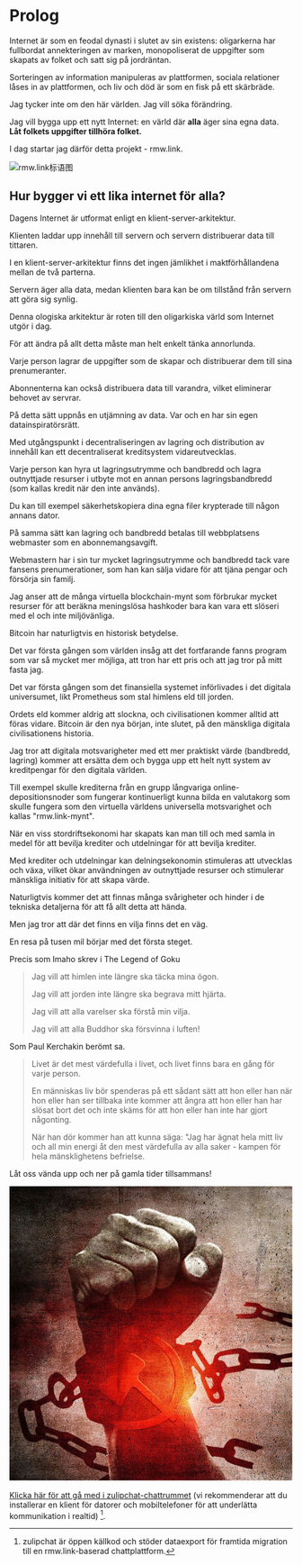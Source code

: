 # Prolog

Internet är som en feodal dynasti i slutet av sin existens: oligarkerna har fullbordat annekteringen av marken, monopoliserat de uppgifter som skapats av folket och satt sig på jordräntan.

Sorteringen av information manipuleras av plattformen, sociala relationer låses in av plattformen, och liv och död är som en fisk på ett skärbräde.

Jag tycker inte om den här världen. Jag vill söka förändring.

Jag vill bygga upp ett nytt Internet: en värld där **alla** äger sina egna data. **Låt folkets uppgifter tillhöra folket.**

I dag startar jag därför detta projekt - rmw.link.

![rmw.link标语图](/slogan.svg)

## Hur bygger vi ett lika internet för alla?

Dagens Internet är utformat enligt en klient-server-arkitektur.

Klienten laddar upp innehåll till servern och servern distribuerar data till tittaren.

I en klient-server-arkitektur finns det ingen jämlikhet i maktförhållandena mellan de två parterna.

Servern äger alla data, medan klienten bara kan be om tillstånd från servern att göra sig synlig.

Denna ologiska arkitektur är roten till den oligarkiska värld som Internet utgör i dag.

För att ändra på allt detta måste man helt enkelt tänka annorlunda.

Varje person lagrar de uppgifter som de skapar och distribuerar dem till sina prenumeranter.

Abonnenterna kan också distribuera data till varandra, vilket eliminerar behovet av servrar.

På detta sätt uppnås en utjämning av data. Var och en har sin egen datainspiratörsrätt.

Med utgångspunkt i decentraliseringen av lagring och distribution av innehåll kan ett decentraliserat kreditsystem vidareutvecklas.

Varje person kan hyra ut lagringsutrymme och bandbredd och lagra outnyttjade resurser i utbyte mot en annan persons lagringsbandbredd (som kallas kredit när den inte används).

Du kan till exempel säkerhetskopiera dina egna filer krypterade till någon annans dator.

På samma sätt kan lagring och bandbredd betalas till webbplatsens webmaster som en abonnemangsavgift.

Webmastern har i sin tur mycket lagringsutrymme och bandbredd tack vare fansens prenumerationer, som han kan sälja vidare för att tjäna pengar och försörja sin familj.

Jag anser att de många virtuella blockchain-mynt som förbrukar mycket resurser för att beräkna meningslösa hashkoder bara kan vara ett slöseri med el och inte miljövänliga.

Bitcoin har naturligtvis en historisk betydelse.

Det var första gången som världen insåg att det fortfarande fanns program som var så mycket mer möjliga, att tron har ett pris och att jag tror på mitt fasta jag.

Det var första gången som det finansiella systemet införlivades i det digitala universumet, likt Prometheus som stal himlens eld till jorden.

Ordets eld kommer aldrig att slockna, och civilisationen kommer alltid att föras vidare. Bitcoin är den nya början, inte slutet, på den mänskliga digitala civilisationens historia.

Jag tror att digitala motsvarigheter med ett mer praktiskt värde (bandbredd, lagring) kommer att ersätta dem och bygga upp ett helt nytt system av kreditpengar för den digitala världen.

Till exempel skulle krediterna från en grupp långvariga online-depositionsnoder som fungerar kontinuerligt kunna bilda en valutakorg som skulle fungera som den virtuella världens universella motsvarighet och kallas "rmw.link-mynt".

När en viss stordriftsekonomi har skapats kan man till och med samla in medel för att bevilja krediter och utdelningar för att bevilja krediter.

Med krediter och utdelningar kan delningsekonomin stimuleras att utvecklas och växa, vilket ökar användningen av outnyttjade resurser och stimulerar mänskliga initiativ för att skapa värde.

Naturligtvis kommer det att finnas många svårigheter och hinder i de tekniska detaljerna för att få allt detta att hända.

Men jag tror att där det finns en vilja finns det en väg.

En resa på tusen mil börjar med det första steget.

Precis som Imaho skrev i The Legend of Goku

> Jag vill att himlen inte längre ska täcka mina ögon.
> 
> Jag vill att jorden inte längre ska begrava mitt hjärta.
> 
> Jag vill att alla varelser ska förstå min vilja.
> 
> Jag vill att alla Buddhor ska försvinna i luften!

Som Paul Kerchakin berömt sa.

> Livet är det mest värdefulla i livet, och livet finns bara en gång för varje person.
> 
> En människas liv bör spenderas på ett sådant sätt att hon eller han när hon eller han ser tillbaka inte kommer att ångra att hon eller han har slösat bort det och inte skäms för att hon eller han inte har gjort någonting.
> 
> När han dör kommer han att kunna säga: "Jag har ägnat hela mitt liv och all min energi åt den mest värdefulla av alla saker - kampen för hela mänsklighetens befrielse.

Låt oss vända upp och ner på gamla tider tillsammans!

![](https://raw.githubusercontent.com/gcxfd/img/gh-pages/1.jpg)

[Klicka här för att gå med i zulipchat-chattrummet](https://rmw.zulipchat.com) (vi rekommenderar att du installerar en klient för datorer och mobiltelefoner för att underlätta kommunikation i realtid) [^1].

[^1]: zulipchat är öppen källkod och stöder dataexport för framtida migration till en rmw.link-baserad chattplattform.